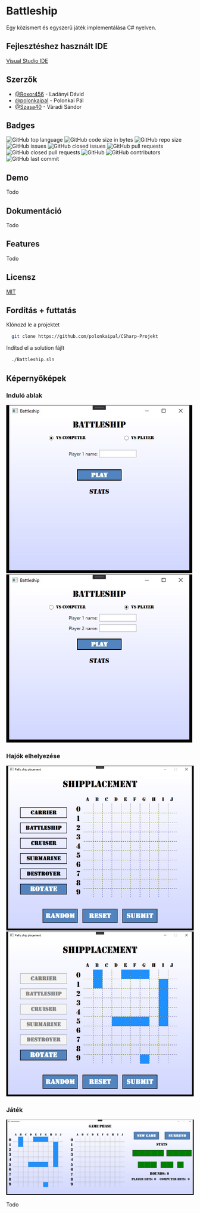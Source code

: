 # Battleship

Egy közismert és egyszerű játék implementálása C# nyelven.


## Fejlesztéshez használt IDE

[Visual Studio IDE](https://visualstudio.microsoft.com/)


## Szerzők

- [@Roxor456](https://github.com/Roxor456) - Ladányi Dávid
- [@polonkaipal](https://github.com/polonkaipal) - Polonkai Pál
- [@Szasa40](https://github.com/Szasa40) - Váradi Sándor


## Badges

![GitHub top language](https://img.shields.io/github/languages/top/polonkaipal/CSharp-Projekt)
![GitHub code size in bytes](https://img.shields.io/github/languages/code-size/polonkaipal/CSharp-Projekt)
![GitHub repo size](https://img.shields.io/github/repo-size/polonkaipal/CSharp-Projekt)
![GitHub issues](https://img.shields.io/github/issues/polonkaipal/CSharp-Projekt)
![GitHub closed issues](https://img.shields.io/github/issues-closed/polonkaipal/CSharp-Projekt)
![GitHub pull requests](https://img.shields.io/github/issues-pr/polonkaipal/CSharp-Projekt)
![GitHub closed pull requests](https://img.shields.io/github/issues-pr-closed/polonkaipal/CSharp-Projekt)
![GitHub](https://img.shields.io/github/license/polonkaipal/CSharp-Projekt)
![GitHub contributors](https://img.shields.io/github/contributors/polonkaipal/CSharp-Projekt)
![GitHub last commit](https://img.shields.io/github/last-commit/polonkaipal/CSharp-Projekt)

## Demo

Todo
## Dokumentáció

Todo
## Features

Todo
## Licensz

[MIT](https://github.com/polonkaipal/CSharp-Projekt/blob/main/LICENSE)


## Fordítás + futtatás

Klónozd le a projektet

```bash
  git clone https://github.com/polonkaipal/CSharp-Projekt
```

Indítsd el a solution fájlt

```bash
  ./Battleship.sln
```


## Képernyőképek

### Induló ablak
![induló ablak](screenshots/valaszto.jpg)
![induló ablak 2](screenshots/valaszto2.jpg)

### Hajók elhelyezése
![hajók elhelyezése](screenshots/hajok_elhelyezese.jpg)
![hajók elhelyezése 2](screenshots/hajok_elhelyezese2.jpg)

### Játék
![elindult játék](screenshots/jatek_fazis.jpg)

Todo
